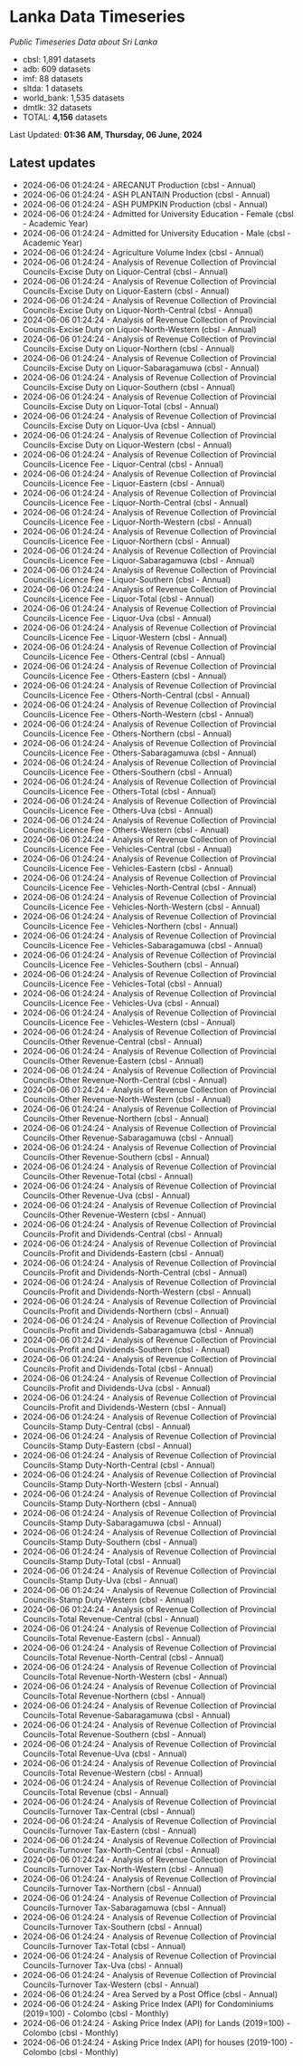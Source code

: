 # Lanka Data Timeseries
*Public Timeseries Data about Sri Lanka*

* cbsl: 1,891 datasets
* adb: 609 datasets
* imf: 88 datasets
* sltda: 1 datasets
* world_bank: 1,535 datasets
* dmtlk: 32 datasets
* TOTAL: **4,156** datasets

Last Updated: **01:36 AM, Thursday, 06 June, 2024**

## Latest updates

* 2024-06-06 01:24:24 - ARECANUT Production (cbsl - Annual)
* 2024-06-06 01:24:24 - ASH PLANTAIN Production (cbsl - Annual)
* 2024-06-06 01:24:24 - ASH PUMPKIN Production (cbsl - Annual)
* 2024-06-06 01:24:24 - Admitted for University Education - Female (cbsl - Academic Year)
* 2024-06-06 01:24:24 - Admitted for University Education - Male (cbsl - Academic Year)
* 2024-06-06 01:24:24 - Agriculture Volume Index (cbsl - Annual)
* 2024-06-06 01:24:24 - Analysis of Revenue Collection of Provincial Councils-Excise Duty on Liquor-Central (cbsl - Annual)
* 2024-06-06 01:24:24 - Analysis of Revenue Collection of Provincial Councils-Excise Duty on Liquor-Eastern (cbsl - Annual)
* 2024-06-06 01:24:24 - Analysis of Revenue Collection of Provincial Councils-Excise Duty on Liquor-North-Central (cbsl - Annual)
* 2024-06-06 01:24:24 - Analysis of Revenue Collection of Provincial Councils-Excise Duty on Liquor-North-Western (cbsl - Annual)
* 2024-06-06 01:24:24 - Analysis of Revenue Collection of Provincial Councils-Excise Duty on Liquor-Northern (cbsl - Annual)
* 2024-06-06 01:24:24 - Analysis of Revenue Collection of Provincial Councils-Excise Duty on Liquor-Sabaragamuwa (cbsl - Annual)
* 2024-06-06 01:24:24 - Analysis of Revenue Collection of Provincial Councils-Excise Duty on Liquor-Southern (cbsl - Annual)
* 2024-06-06 01:24:24 - Analysis of Revenue Collection of Provincial Councils-Excise Duty on Liquor-Total (cbsl - Annual)
* 2024-06-06 01:24:24 - Analysis of Revenue Collection of Provincial Councils-Excise Duty on Liquor-Uva (cbsl - Annual)
* 2024-06-06 01:24:24 - Analysis of Revenue Collection of Provincial Councils-Excise Duty on Liquor-Western (cbsl - Annual)
* 2024-06-06 01:24:24 - Analysis of Revenue Collection of Provincial Councils-Licence Fee - Liquor-Central (cbsl - Annual)
* 2024-06-06 01:24:24 - Analysis of Revenue Collection of Provincial Councils-Licence Fee - Liquor-Eastern (cbsl - Annual)
* 2024-06-06 01:24:24 - Analysis of Revenue Collection of Provincial Councils-Licence Fee - Liquor-North-Central (cbsl - Annual)
* 2024-06-06 01:24:24 - Analysis of Revenue Collection of Provincial Councils-Licence Fee - Liquor-North-Western (cbsl - Annual)
* 2024-06-06 01:24:24 - Analysis of Revenue Collection of Provincial Councils-Licence Fee - Liquor-Northern (cbsl - Annual)
* 2024-06-06 01:24:24 - Analysis of Revenue Collection of Provincial Councils-Licence Fee - Liquor-Sabaragamuwa (cbsl - Annual)
* 2024-06-06 01:24:24 - Analysis of Revenue Collection of Provincial Councils-Licence Fee - Liquor-Southern (cbsl - Annual)
* 2024-06-06 01:24:24 - Analysis of Revenue Collection of Provincial Councils-Licence Fee - Liquor-Total (cbsl - Annual)
* 2024-06-06 01:24:24 - Analysis of Revenue Collection of Provincial Councils-Licence Fee - Liquor-Uva (cbsl - Annual)
* 2024-06-06 01:24:24 - Analysis of Revenue Collection of Provincial Councils-Licence Fee - Liquor-Western (cbsl - Annual)
* 2024-06-06 01:24:24 - Analysis of Revenue Collection of Provincial Councils-Licence Fee - Others-Central (cbsl - Annual)
* 2024-06-06 01:24:24 - Analysis of Revenue Collection of Provincial Councils-Licence Fee - Others-Eastern (cbsl - Annual)
* 2024-06-06 01:24:24 - Analysis of Revenue Collection of Provincial Councils-Licence Fee - Others-North-Central (cbsl - Annual)
* 2024-06-06 01:24:24 - Analysis of Revenue Collection of Provincial Councils-Licence Fee - Others-North-Western (cbsl - Annual)
* 2024-06-06 01:24:24 - Analysis of Revenue Collection of Provincial Councils-Licence Fee - Others-Northern (cbsl - Annual)
* 2024-06-06 01:24:24 - Analysis of Revenue Collection of Provincial Councils-Licence Fee - Others-Sabaragamuwa (cbsl - Annual)
* 2024-06-06 01:24:24 - Analysis of Revenue Collection of Provincial Councils-Licence Fee - Others-Southern (cbsl - Annual)
* 2024-06-06 01:24:24 - Analysis of Revenue Collection of Provincial Councils-Licence Fee - Others-Total (cbsl - Annual)
* 2024-06-06 01:24:24 - Analysis of Revenue Collection of Provincial Councils-Licence Fee - Others-Uva (cbsl - Annual)
* 2024-06-06 01:24:24 - Analysis of Revenue Collection of Provincial Councils-Licence Fee - Others-Western (cbsl - Annual)
* 2024-06-06 01:24:24 - Analysis of Revenue Collection of Provincial Councils-Licence Fee - Vehicles-Central (cbsl - Annual)
* 2024-06-06 01:24:24 - Analysis of Revenue Collection of Provincial Councils-Licence Fee - Vehicles-Eastern (cbsl - Annual)
* 2024-06-06 01:24:24 - Analysis of Revenue Collection of Provincial Councils-Licence Fee - Vehicles-North-Central (cbsl - Annual)
* 2024-06-06 01:24:24 - Analysis of Revenue Collection of Provincial Councils-Licence Fee - Vehicles-North-Western (cbsl - Annual)
* 2024-06-06 01:24:24 - Analysis of Revenue Collection of Provincial Councils-Licence Fee - Vehicles-Northern (cbsl - Annual)
* 2024-06-06 01:24:24 - Analysis of Revenue Collection of Provincial Councils-Licence Fee - Vehicles-Sabaragamuwa (cbsl - Annual)
* 2024-06-06 01:24:24 - Analysis of Revenue Collection of Provincial Councils-Licence Fee - Vehicles-Southern (cbsl - Annual)
* 2024-06-06 01:24:24 - Analysis of Revenue Collection of Provincial Councils-Licence Fee - Vehicles-Total (cbsl - Annual)
* 2024-06-06 01:24:24 - Analysis of Revenue Collection of Provincial Councils-Licence Fee - Vehicles-Uva (cbsl - Annual)
* 2024-06-06 01:24:24 - Analysis of Revenue Collection of Provincial Councils-Licence Fee - Vehicles-Western (cbsl - Annual)
* 2024-06-06 01:24:24 - Analysis of Revenue Collection of Provincial Councils-Other Revenue-Central (cbsl - Annual)
* 2024-06-06 01:24:24 - Analysis of Revenue Collection of Provincial Councils-Other Revenue-Eastern (cbsl - Annual)
* 2024-06-06 01:24:24 - Analysis of Revenue Collection of Provincial Councils-Other Revenue-North-Central (cbsl - Annual)
* 2024-06-06 01:24:24 - Analysis of Revenue Collection of Provincial Councils-Other Revenue-North-Western (cbsl - Annual)
* 2024-06-06 01:24:24 - Analysis of Revenue Collection of Provincial Councils-Other Revenue-Northern (cbsl - Annual)
* 2024-06-06 01:24:24 - Analysis of Revenue Collection of Provincial Councils-Other Revenue-Sabaragamuwa (cbsl - Annual)
* 2024-06-06 01:24:24 - Analysis of Revenue Collection of Provincial Councils-Other Revenue-Southern (cbsl - Annual)
* 2024-06-06 01:24:24 - Analysis of Revenue Collection of Provincial Councils-Other Revenue-Total (cbsl - Annual)
* 2024-06-06 01:24:24 - Analysis of Revenue Collection of Provincial Councils-Other Revenue-Uva (cbsl - Annual)
* 2024-06-06 01:24:24 - Analysis of Revenue Collection of Provincial Councils-Other Revenue-Western (cbsl - Annual)
* 2024-06-06 01:24:24 - Analysis of Revenue Collection of Provincial Councils-Profit and Dividends-Central (cbsl - Annual)
* 2024-06-06 01:24:24 - Analysis of Revenue Collection of Provincial Councils-Profit and Dividends-Eastern (cbsl - Annual)
* 2024-06-06 01:24:24 - Analysis of Revenue Collection of Provincial Councils-Profit and Dividends-North-Central (cbsl - Annual)
* 2024-06-06 01:24:24 - Analysis of Revenue Collection of Provincial Councils-Profit and Dividends-North-Western (cbsl - Annual)
* 2024-06-06 01:24:24 - Analysis of Revenue Collection of Provincial Councils-Profit and Dividends-Northern (cbsl - Annual)
* 2024-06-06 01:24:24 - Analysis of Revenue Collection of Provincial Councils-Profit and Dividends-Sabaragamuwa (cbsl - Annual)
* 2024-06-06 01:24:24 - Analysis of Revenue Collection of Provincial Councils-Profit and Dividends-Southern (cbsl - Annual)
* 2024-06-06 01:24:24 - Analysis of Revenue Collection of Provincial Councils-Profit and Dividends-Total (cbsl - Annual)
* 2024-06-06 01:24:24 - Analysis of Revenue Collection of Provincial Councils-Profit and Dividends-Uva (cbsl - Annual)
* 2024-06-06 01:24:24 - Analysis of Revenue Collection of Provincial Councils-Profit and Dividends-Western (cbsl - Annual)
* 2024-06-06 01:24:24 - Analysis of Revenue Collection of Provincial Councils-Stamp Duty-Central (cbsl - Annual)
* 2024-06-06 01:24:24 - Analysis of Revenue Collection of Provincial Councils-Stamp Duty-Eastern (cbsl - Annual)
* 2024-06-06 01:24:24 - Analysis of Revenue Collection of Provincial Councils-Stamp Duty-North-Central (cbsl - Annual)
* 2024-06-06 01:24:24 - Analysis of Revenue Collection of Provincial Councils-Stamp Duty-North-Western (cbsl - Annual)
* 2024-06-06 01:24:24 - Analysis of Revenue Collection of Provincial Councils-Stamp Duty-Northern (cbsl - Annual)
* 2024-06-06 01:24:24 - Analysis of Revenue Collection of Provincial Councils-Stamp Duty-Sabaragamuwa (cbsl - Annual)
* 2024-06-06 01:24:24 - Analysis of Revenue Collection of Provincial Councils-Stamp Duty-Southern (cbsl - Annual)
* 2024-06-06 01:24:24 - Analysis of Revenue Collection of Provincial Councils-Stamp Duty-Total (cbsl - Annual)
* 2024-06-06 01:24:24 - Analysis of Revenue Collection of Provincial Councils-Stamp Duty-Uva (cbsl - Annual)
* 2024-06-06 01:24:24 - Analysis of Revenue Collection of Provincial Councils-Stamp Duty-Western (cbsl - Annual)
* 2024-06-06 01:24:24 - Analysis of Revenue Collection of Provincial Councils-Total Revenue-Central (cbsl - Annual)
* 2024-06-06 01:24:24 - Analysis of Revenue Collection of Provincial Councils-Total Revenue-Eastern (cbsl - Annual)
* 2024-06-06 01:24:24 - Analysis of Revenue Collection of Provincial Councils-Total Revenue-North-Central (cbsl - Annual)
* 2024-06-06 01:24:24 - Analysis of Revenue Collection of Provincial Councils-Total Revenue-North-Western (cbsl - Annual)
* 2024-06-06 01:24:24 - Analysis of Revenue Collection of Provincial Councils-Total Revenue-Northern (cbsl - Annual)
* 2024-06-06 01:24:24 - Analysis of Revenue Collection of Provincial Councils-Total Revenue-Sabaragamuwa (cbsl - Annual)
* 2024-06-06 01:24:24 - Analysis of Revenue Collection of Provincial Councils-Total Revenue-Southern (cbsl - Annual)
* 2024-06-06 01:24:24 - Analysis of Revenue Collection of Provincial Councils-Total Revenue-Uva (cbsl - Annual)
* 2024-06-06 01:24:24 - Analysis of Revenue Collection of Provincial Councils-Total Revenue-Western (cbsl - Annual)
* 2024-06-06 01:24:24 - Analysis of Revenue Collection of Provincial Councils-Total Revenue (cbsl - Annual)
* 2024-06-06 01:24:24 - Analysis of Revenue Collection of Provincial Councils-Turnover Tax-Central (cbsl - Annual)
* 2024-06-06 01:24:24 - Analysis of Revenue Collection of Provincial Councils-Turnover Tax-Eastern (cbsl - Annual)
* 2024-06-06 01:24:24 - Analysis of Revenue Collection of Provincial Councils-Turnover Tax-North-Central (cbsl - Annual)
* 2024-06-06 01:24:24 - Analysis of Revenue Collection of Provincial Councils-Turnover Tax-North-Western (cbsl - Annual)
* 2024-06-06 01:24:24 - Analysis of Revenue Collection of Provincial Councils-Turnover Tax-Northern (cbsl - Annual)
* 2024-06-06 01:24:24 - Analysis of Revenue Collection of Provincial Councils-Turnover Tax-Sabaragamuwa (cbsl - Annual)
* 2024-06-06 01:24:24 - Analysis of Revenue Collection of Provincial Councils-Turnover Tax-Southern (cbsl - Annual)
* 2024-06-06 01:24:24 - Analysis of Revenue Collection of Provincial Councils-Turnover Tax-Total (cbsl - Annual)
* 2024-06-06 01:24:24 - Analysis of Revenue Collection of Provincial Councils-Turnover Tax-Uva (cbsl - Annual)
* 2024-06-06 01:24:24 - Analysis of Revenue Collection of Provincial Councils-Turnover Tax-Western (cbsl - Annual)
* 2024-06-06 01:24:24 - Area Served by a Post Office (cbsl - Annual)
* 2024-06-06 01:24:24 - Asking Price Index (API) for Condominiums (2019=100) - Colombo (cbsl - Monthly)
* 2024-06-06 01:24:24 - Asking Price Index (API) for Lands (2019=100) - Colombo (cbsl - Monthly)
* 2024-06-06 01:24:24 - Asking Price Index (API) for houses (2019-100) - Colombo (cbsl - Monthly)
